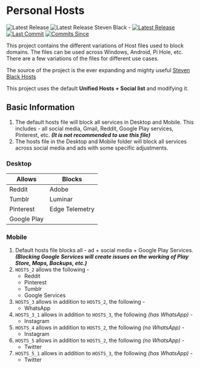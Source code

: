 ﻿# Personal Hosts
![Latest Release](https://img.shields.io/badge/Latest%20Release-0.1-blue?style=for-the-badge) ![Latest Release](https://img.shields.io/badge/Last%20Update-6th%20June%2C%202022-yellowgreen?style=for-the-badge)
Steven Black - 
[![Latest Release](https://img.shields.io/github/release/StevenBlack/hosts.svg?style=flat-square)](https://github.com/StevenBlack/hosts/releases) [![Last Commit](https://img.shields.io/github/last-commit/StevenBlack/hosts.svg?style=flat-square)](https://github.com/StevenBlack/hosts/commits/master) [![Commits Since](https://img.shields.io/github/commits-since/StevenBlack/hosts/latest.svg?style=flat-square)](https://github.com/StevenBlack/hosts/commits/master)

This project contains the different variations of Host files used to block domains. The files can be used across Windows, Android, Pi Hole, etc. There are a few variations of the files for different use cases.

The source of the project is the ever expanding and mighty useful [Steven Black Hosts](https://github.com/StevenBlack/hosts)

This project uses the default **Unified Hosts + Social list** and modifying it.

## Basic Information

1. The default hosts file will block all services in Desktop and Mobile. This includes - all social media, Gmail, Reddit, Google Play services, Pinterest, etc. 
***(It is not recommended to use this file)***
2. The hosts file in the Desktop and Mobile folder will block all services across social media and ads with some specific adjustments.

### Desktop
| **Allows**  | **Blocks**     |
|-------------|----------------|
| Reddit      | Adobe          |
| Tumblr      | Luminar        |
| Pinterest   | Edge Telemetry |
| Google Play |                |

### Mobile
1. Default hosts file blocks all - ad + social media + Google Play Services. 
***(Blocking Google Services will create issues on the working of Play Store, Maps, Backups, etc.)***
2. `HOSTS_2` allows the following - 
	* Reddit
	* Pinterest
	* Tumblr
	* Google Services
3. `HOSTS_3` allows in addition to `HOSTS_2`, the following - 
	* WhatsApp
4. `HOSTS_3_1` allows in addition to `HOSTS_3`, the following *(has WhatsApp)* - 
	* Instagram
5. `HOSTS_4` allows in addition to `HOSTS_2`, the following *(no WhatsApp)* - 
	* Instagram
6. `HOSTS_5` allows in addition to `HOSTS_2`, the following *(no WhatsApp)* - 
	* Twitter
7. `HOSTS_5_1` allows in addition to `HOSTS_3`, the following *(has WhatsApp)* - 
	* Twitter


